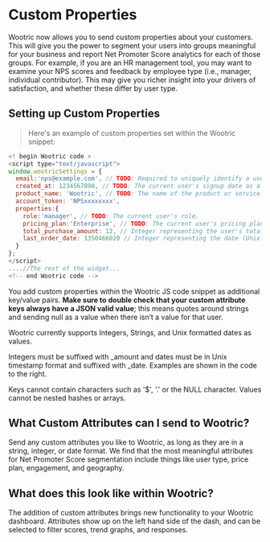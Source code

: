 # Custom Properties

Wootric now allows you to send custom properties about your customers. This will give you the
power to segment your users into groups meaningful for your business and report Net Promoter
Score analytics for each of those groups.
For example, if you are an HR management tool, you may want to examine your NPS scores
and feedback by employee type (i.e., manager, individual contributor). This may give you richer
insight into your drivers of satisfaction, and whether these differ by user type.

## Setting up Custom Properties
> Here's an example of custom properties set within the Wootric snippet:

```javascript
<!­­ begin Wootric code ­­>
<script type="text/javascript">
window.wootricSettings = {
  email:'nps@example.com', // TODO: Required to uniquely identify a user. Email is recommended but this can be any unique identifier.
  created_at: 1234567890, // TODO: The current user's sign­up date as a Unix timestamp.
  product_name: 'Wootric', // TODO: The name of the product or service.
  account_token: 'NPS­xxxxxxxx',
  properties:{
    role:'manager', // TODO: The current user's role.
    pricing_plan:'Enterprise', // TODO: The current user's pricing plan.
    total_purchase_amount: 12, // Integer representing the user's total purchases with the key suffixed with "_amount"
    last_order_date: 1350466020 // Integer representing the date (Unix timestamp format) of the user's last order with the key suffixed with "_date"
  }
};
</script>
....//The rest of the widget...
<!--­­ end Wootric code --­­>
```
You add custom properties within the Wootric JS code snippet as additional key/value pairs.
**Make sure to double check that your custom attribute keys always have a JSON­ valid
value**; this means quotes around strings and sending null as a value when there isn’t a value for
that user.

Wootric currently supports Integers, Strings, and Unix formatted dates as values.

Integers must be suffixed with _amount and dates must be in Unix timestamp format and suffixed with _date. Examples are shown in the code to the right.

Keys cannot contain characters such as '$', '.' or the NULL character.
Values cannot be nested hashes or arrays.

## What Custom Attributes can I send to Wootric?
Send any custom attributes you like to Wootric, as long as they are in a string, integer, or date format. We find that
the most meaningful attributes for Net Promoter Score segmentation include things like user
type, price plan, engagement, and geography.

## What does this look like within Wootric?
The addition of custom attributes brings new functionality to your Wootric dashboard. Attributes
show up on the left hand side of the dash, and can be selected to filter scores, trend graphs, and
responses.
